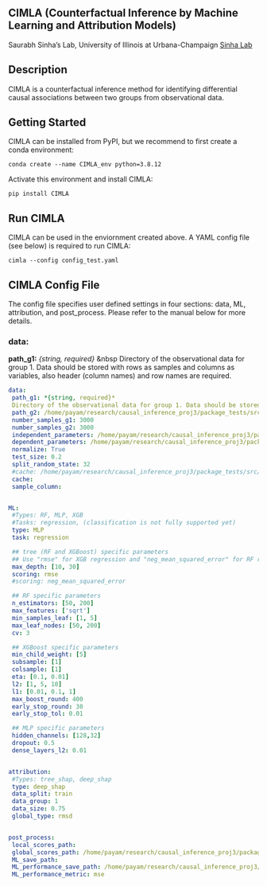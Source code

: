 ## CIMLA (Counterfactual Inference by Machine Learning and Attribution Models)
Saurabh Sinha’s Lab, University of Illinois at Urbana-Champaign [Sinha Lab](https://www.sinhalab.net/sinha-s-home)

## Description
CIMLA is a counterfactual inference method for identifying differential causal associations between two groups from observational data.

## Getting Started
CIMLA can be installed from PyPI, but we recommend to first create a conda environment:

```conda create --name CIMLA_env python=3.8.12```

Activate this environment and install CIMLA:

```pip install CIMLA```

## Run CIMLA
CIMLA can be used in the enviornment created above. A YAML config file (see below) is required to run CIMLA:

```cimla --config config_test.yaml```

## CIMLA Config File
The config file specifies user defined settings in four sections: data, ML, attribution, and post_process. Please refer to the manual below for more details.

### data:
**path_g1:** *{string, required}* 
&nbsp Directory of the observational data for group 1. Data should be stored with rows as samples and columns as variables, also header (column names) and row names are required. 

```yaml
data:
 path_g1: *{string, required}* 
 Directory of the observational data for group 1. Data should be stored with rows as samples and columns as variables, also header (column names) and row names are required. 
 path_g2: /home/payam/research/causal_inference_proj3/package_tests/src/github/test/pr_0.1_rID_1/s2/expression_s2.csv
 number_samples_g1: 3000
 number_samples_g2: 3000
 independent_parameters: /home/payam/research/causal_inference_proj3/package_tests/src/github/test/pr_0.1_rID_1/pars/indep_pars_0.csv
 dependent_parameters: /home/payam/research/causal_inference_proj3/package_tests/src/github/test/pr_0.1_rID_1/pars/dep_par_0.csv
 normalize: True
 test_size: 0.2
 split_random_state: 32
 #cache: /home/payam/research/causal_inference_proj3/package_tests/src/github/test/out
 cache:
 sample_column:


ML:
 #Types: RF, MLP, XGB
 #Tasks: regression, (classification is not fully supported yet)
 type: MLP
 task: regression

 ## tree (RF and XGBoost) specific parameters
 ## Use "rmse" for XGB regression and "neg_mean_squared_error" for RF regression
 max_depth: [10, 30]
 scoring: rmse
 #scoring: neg_mean_squared_error

 ## RF specific parameters
 n_estimators: [50, 200]
 max_features: ['sqrt']
 min_samples_leaf: [1, 5]
 max_leaf_nodes: [50, 200]
 cv: 3

 ## XGBoost specific parameters
 min_child_weight: [5]
 subsample: [1]
 colsample: [1]
 eta: [0.1, 0.01]
 l2: [1, 5, 10]
 l1: [0.01, 0.1, 1]
 max_boost_round: 400
 early_stop_round: 30
 early_stop_tol: 0.01

 ## MLP specific parameters
 hidden_channels: [128,32]
 dropout: 0.5
 dense_layers_l2: 0.01


attribution:
 #Types: tree_shap, deep_shap
 type: deep_shap
 data_split: train
 data_group: 1
 data_size: 0.75
 global_type: rmsd


post_process:
 local_scores_path:
 global_scores_path: /home/payam/research/causal_inference_proj3/package_tests/src/github/test/out
 ML_save_path:
 ML_performance_save_path: /home/payam/research/causal_inference_proj3/package_tests/src/github/test/out
 ML_performance_metric: mse

```





